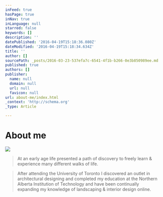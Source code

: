 ```yaml
---
inFeed: true
hasPage: true
inNav: true
inLanguage: null
starred: false
keywords: []
description: ''
datePublished: '2016-04-19T15:18:36.080Z'
dateModified: '2016-04-19T15:18:34.634Z'
title: ''
author: []
sourcePath: _posts/2016-03-23-537efa7c-6541-4f1b-b266-0e3b850989ee.md
published: true
authors: []
publisher:
  name: null
  domain: null
  url: null
  favicon: null
url: about-me/index.html
_context: 'http://schema.org'
_type: Article

---
```

# About me
![](https://the-grid-user-content.s3-us-west-2.amazonaws.com/2e8be312-7bf5-4de0-abf4-10e8104a0ba5.jpg)

> At an early age life presented a path of discovery to freely learn & experience many different walks of life. 

> After attending the University of Toronto I discovered an outlet in architectural designing and completed my education at the Northern Alberta Institution of Technology and have been continually expanding my knowledge of landscaping & interior design online.